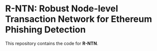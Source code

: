 # R-NTN: Robust Node-level Transaction Network for Ethereum Phishing Detection

This repository contains the code for **R-NTN**.

